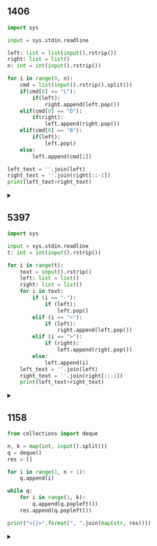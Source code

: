 ## 1406

```python
import sys

input = sys.stdin.readline

left: list = list(input().rstrip())
right: list = list()
n: int = int(input().rstrip())

for i in range(0, n):
    cmd = list(input().rstrip().split())
    if(cmd[0] == "L"):
        if(left):
            right.append(left.pop())
    elif(cmd[0] == "D"):
        if(right):
            left.append(right.pop())
    elif(cmd[0] == "B"):
        if(left):
            left.pop()
    else:
        left.append(cmd[1])

left_text = ''.join(left)
right_text = ''.join(right[::-1])
print(left_text+right_text)
```
<details>
<summary></summary>

- 2번 틀림(일반적인 시간초과,리스트 index err)
- 연결리스트로 다시 풀기
  
</details>


## 5397

```python
import sys

input = sys.stdin.readline
t: int = int(input().rstrip())

for i in range(t):
    text = input().rstrip()
    left: list = list()
    right: list = list()
    for i in text:
        if (i == "-"):
            if (left):
                left.pop()
        elif (i == "<"):
            if (left):
                right.append(left.pop())
        elif (i == ">"):
            if (right):
                left.append(right.pop())
        else:
            left.append(i)
    left_text = ''.join(left)
    right_text = ''.join(right[::-1])
    print(left_text+right_text)
```
<details>
<summary></summary>

- 1406문제와 동일
  
</details>

## 1158

```python
from collections import deque

n, k = map(int, input().split())
q = deque()
res = []

for i in range(1, n + 1):
    q.append(i)

while q:
    for i in range(1, k):
        q.append(q.popleft())
    res.append(q.popleft())

print("<{}>".format(", ".join(map(str, res))))
```
<details>
<summary></summary>

- deque를 통해 위에 2문제도 확인하기
- k, n은 5000이하
- 과거에 풀었던 문제
  
</details>
